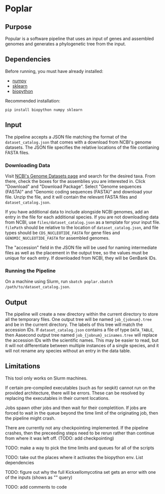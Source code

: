 # Poplar

## Purpose

Popular is a software pipeline that uses an input of genes and assembled genomes and generates a phylogenetic tree from the input.

## Dependencies

Before running, you must have already installed:

- [numpy](https://numpy.org/)
- [sklearn](https://scikit-learn.org/stable/index.html)
- [biopython](https://biopython.org/docs/1.75/api/Bio.html)

Recommended installation:

`pip install biopython numpy sklearn`

## Input

The pipeline accepts a JSON file matching the format of the `dataset_catalog.json` that comes with a download from NCBI's genome datasets. The JSON file specifies the relative locations of the file contianing FASTA files.

### Downloading Data

Visit [NCBI's Genome Datasets page](https://www.ncbi.nlm.nih.gov/datasets/genome) and search for the desired taxa. From there, check the boxes for the assemblies you are interested in. Click "Download" and "Download Package". Select "Genome sequences (FASTA)" and "Genomic coding sequences (FASTA)" and download your file. Unzip the file, and it will contain the relevant FASTA files and `dataset_catalog.json`.

If you have additional data to include alongside NCBI genomes, add an entry in the file for each additional species. If you are not downloading data from NCBI, use `files/dataset_catalog.json` as a template for your input file. `filePath` should be relative to the location of `dataset_catalog.json`, and file types should be `CDS_NUCLEOTIDE_FASTA` for gene files and `GENOMIC_NUCLEOTIDE_FASTA` for assembled genomes.

The "accession" field in the JSON file will be used for naming intermediate files as well as the placement in the output tree, so the values must be unique for each entry. If downloaded from NCBI, they will be GenBank IDs.

### Running the Pipeline

On a machine using Slurm, run `sbatch poplar.sbatch /path/to/dataset_catalog.json`.

## Output

The pipeline will create a new directory within the current directory to store all the temporary files. One output tree will be named `job_{jobnum}.tree` and be in the current directory. The labels of this tree will match the accession IDs. If `dataset_catalog.json` contains a file of type `DATA_TABLE`, then Aasecond output tree named `job_{jobnum}_scinames.tree` will replace the accession IDs with the scientific names. This may be easier to read, but it will not differentiate between multiple instances of a single species, and it will not rename any species without an entry in the data table.

## Limitations

This tool only works on Slurm machines.

If certain pre-compiled executables (such as for seqkit) cannot run on the provided architecture, there will be errors. These can be resolved by replacing the executables in their current locations.

Jobs spawn other jobs and then wait for their completition. If jobs are forced to wait in the queue beyond the time limit of the originating job, then the pipeline might crash.

There are currently not any checkpointing implemented. If the pipeline crashes, then the preceeding steps need to be rerun rather than continue from where it was left off. (TODO: add checkpointing)

TODO: make a way to pick the time limits and queues for all of the scripts

TODO: take out the places where it activates the biopython env. List dependencies

TODO: figure out why the full Kickxellomycotina set gets an error with one of the inputs (shows as "" query)

TODO: add comments to code
